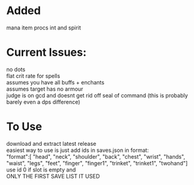 # Added
mana
item procs
int and spirit

# Current Issues:
no dots\
flat crit rate for spells\
assumes you have all buffs + enchants\
assumes target has no armour\
judge is on gcd and doesnt get rid off seal of command (this is probably barely even a dps difference)

# To Use
download and extract latest release\
easiest way to use is just add ids in saves.json in format:\
"format":[
    "head", "neck", "shoulder", "back", "chest", "wrist", "hands", "waist", "legs", "feet", "finger", "finger1", "trinket", "trinket1", "twohand"]\
use id 0 if slot is empty and\
ONLY THE FIRST SAVE LIST IT USED
